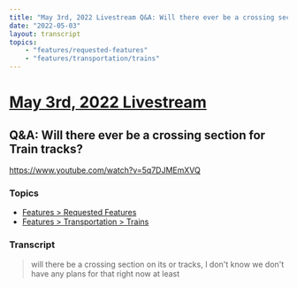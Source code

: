 ```yaml
---
title: "May 3rd, 2022 Livestream Q&A: Will there ever be a crossing section for Train tracks?"
date: "2022-05-03"
layout: transcript
topics:
    - "features/requested-features"
    - "features/transportation/trains"
---
```

# [May 3rd, 2022 Livestream](../2022-05-03.md)
## Q&A: Will there ever be a crossing section for Train tracks?
https://www.youtube.com/watch?v=5q7DJMEmXVQ

### Topics
* [Features > Requested Features](../topics/features/requested-features.md)
* [Features > Transportation > Trains](../topics/features/transportation/trains.md)

### Transcript

> will there be a crossing section on its or tracks, I don't know we don't have any plans for that right now at least
